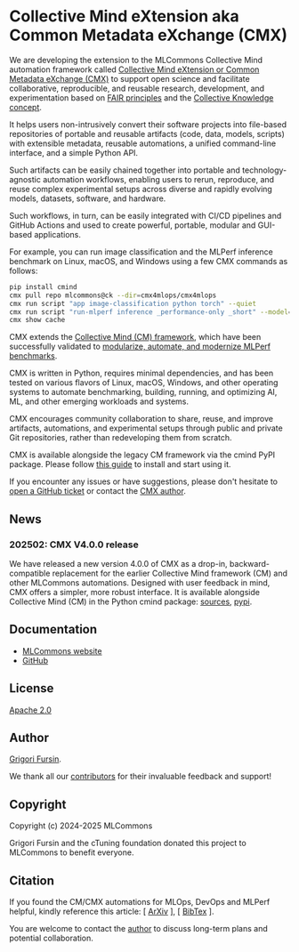 # Collective Mind eXtension aka Common Metadata eXchange (CMX)

We are developing the extension to the MLCommons Collective Mind automation framework 
called [Collective Mind eXtension or Common Metadata eXchange (CMX)](https://github.com/mlcommons/ck/tree/master/cmx)
to support open science and facilitate
collaborative, reproducible, and reusable research, development, 
and experimentation based on [FAIR principles](https://en.wikipedia.org/wiki/FAIR_data)
and the [Collective Knowledge concept](https://learning.acm.org/techtalks/reproducibility).

It helps users non-intrusively convert their software projects 
into file-based repositories of portable and reusable artifacts 
(code, data, models, scripts) with extensible metadata, 
reusable automations, a unified command-line interface, and a simple Python API.

Such artifacts can be easily chained together into portable and technology-agnostic automation workflows,
enabling users to  rerun, reproduce, and reuse complex experimental setups across diverse and rapidly 
evolving models, datasets, software, and hardware.

Such workflows, in turn, can be easily integrated with CI/CD pipelines and GitHub Actions 
and used to create powerful, portable, modular and GUI-based applications.

For example, you can run image classification and the MLPerf inference benchmark on Linux, macOS, 
and Windows using a few CMX commands as follows:

```bash
pip install cmind
cmx pull repo mlcommons@ck --dir=cmx4mlops/cmx4mlops
cmx run script "app image-classification python torch" --quiet
cmx run script "run-mlperf inference _performance-only _short" --model=resnet50 --precision=float32 --backend=onnxruntime --scenario=Offline --device=cpu --env.CM_SUDO_USER=no --quiet
cmx show cache
```

CMX extends the [Collective Mind (CM) framework](https://zenodo.org/records/8105339),
which have been successfully validated to 
[modularize, automate, and modernize MLPerf benchmarks](https://arxiv.org/abs/2406.16791).

CMX is written in Python, requires minimal dependencies, and has been
tested on various flavors of Linux, macOS, Windows, and other operating
systems to automate benchmarking, building, running, and optimizing AI,
ML, and other emerging workloads and systems.

CMX encourages community collaboration to share, reuse, and improve artifacts, automations, 
and experimental setups through public and private Git repositories, 
rather than redeveloping them from scratch.

CMX is available alongside the legacy CM framework via the cmind PyPI package.
Please follow [this guide](https://access.cknowledge.org/playground/?action=install) 
to install and start using it.

If you encounter any issues or have suggestions, please don't hesitate 
to [open a GitHub ticket](https://github.com/mlcommons/ck)
or contact the [CMX author](mailto:gfursin@mlcommons.org).

## News

### 202502: CMX V4.0.0 release

We have released a new version 4.0.0 of CMX as a drop-in, backward-compatible
replacement for the earlier Collective Mind framework (CM) and other
MLCommons automations. Designed with user feedback in mind, CMX
offers a simpler, more robust interface. It is available alongside
Collective Mind (CM) in the Python cmind package:
[sources](https://github.com/mlcommons/ck/tree/master/cm), 
[pypi](https://pypi.org/project/cmind).

## Documentation

* [MLCommons website](https://docs.mlcommons.org/ck/cmx)
* [GitHub](https://github.com/mlcommons/ck/edit/master/cmx/TOC.md)

## License

[Apache 2.0](https://github.com/mlcommons/ck/blob/master/cm/LICENSE.md)

## Author

[Grigori Fursin](https://cKnowledge.org/gfursin).

We thank all our [contributors](https://github.com/mlcommons/ck/blob/master/CONTRIBUTORS.md) 
for their invaluable feedback and support!

## Copyright

Copyright (c) 2024-2025 MLCommons

Grigori Fursin and the cTuning foundation donated this project to MLCommons to benefit everyone.

## Citation

If you found the CM/CMX automations for MLOps, DevOps and MLPerf helpful, kindly reference this article:
[ [ArXiv](https://arxiv.org/abs/2406.16791) ], [ [BibTex](https://github.com/mlcommons/ck/blob/master/citation.bib) ].

You are welcome to contact the [author](https://cKnowledge.org/gfursin) to discuss long-term plans and potential collaboration.
